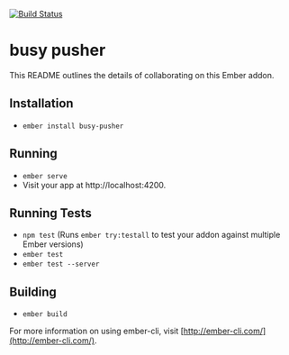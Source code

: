 [![Build Status](https://travis-ci.org/busybusy/webapp-busy-pusher.svg?branch=master)](https://travis-ci.org/busybusy/webapp-busy-pusher)

# busy pusher

This README outlines the details of collaborating on this Ember addon.

## Installation

* `ember install busy-pusher`

## Running

* `ember serve`
* Visit your app at http://localhost:4200.

## Running Tests

* `npm test` (Runs `ember try:testall` to test your addon against multiple Ember versions)
* `ember test`
* `ember test --server`

## Building

* `ember build`

For more information on using ember-cli, visit [http://ember-cli.com/](http://ember-cli.com/).
